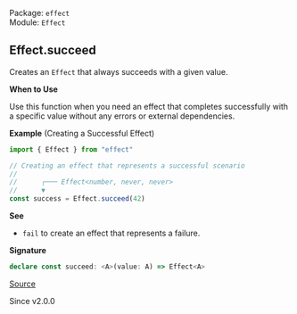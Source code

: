 Package: `effect`<br />
Module: `Effect`<br />

## Effect.succeed

Creates an `Effect` that always succeeds with a given value.

**When to Use**

Use this function when you need an effect that completes successfully with a
specific value without any errors or external dependencies.

**Example** (Creating a Successful Effect)

```ts
import { Effect } from "effect"

// Creating an effect that represents a successful scenario
//
//      ┌─── Effect<number, never, never>
//      ▼
const success = Effect.succeed(42)
```

**See**

- `fail` to create an effect that represents a failure.

**Signature**

```ts
declare const succeed: <A>(value: A) => Effect<A>
```

[Source](https://github.com/Effect-TS/effect/tree/main/packages/effect/src/Effect.ts#L3160)

Since v2.0.0